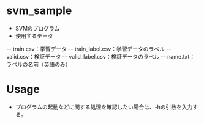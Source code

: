 # svm_sample
- SVMのプログラム
- 使用するデータ

-- train.csv：学習データ
-- train_label.csv：学習データのラベル
-- valid.csv：検証データ
-- valid_label.csv：検証データのラベル
-- name.txt：ラベルの名前（英語のみ）

# Usage
- プログラムの起動などに関する処理を確認したい場合は、-hの引数を入力する。